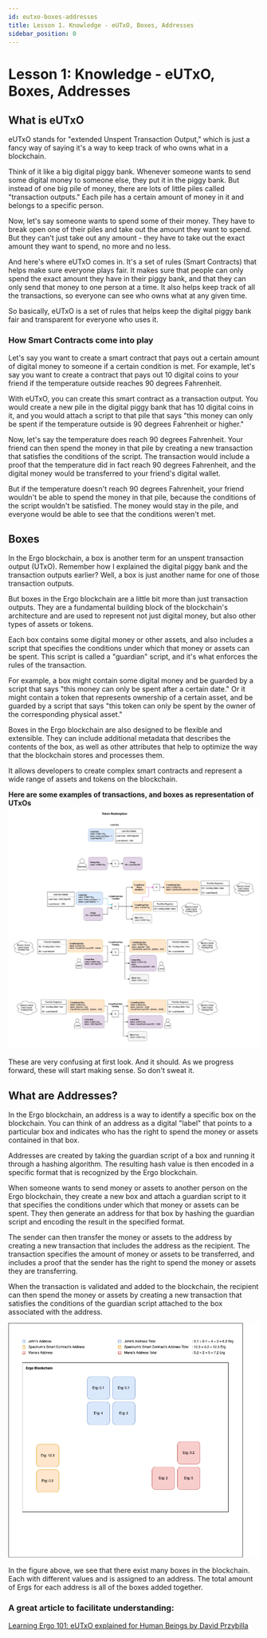 ```yaml
---
id: eutxo-boxes-addresses
title: Lesson 1. Knowledge - eUTxO, Boxes, Addresses
sidebar_position: 0
---
```


# Lesson 1: Knowledge - eUTxO, Boxes, Addresses

## What is eUTxO

eUTxO stands for "extended Unspent Transaction Output," which is just a fancy way of saying it's a way to keep track of who owns what in a blockchain.

Think of it like a big digital piggy bank. Whenever someone wants to send some digital money to someone else, they put it in the piggy bank. But instead of one big pile of money, there are lots of little piles called "transaction outputs." Each pile has a certain amount of money in it and belongs to a specific person.

Now, let's say someone wants to spend some of their money. They have to break open one of their piles and take out the amount they want to spend. But they can't just take out any amount - they have to take out the exact amount they want to spend, no more and no less.

And here's where eUTxO comes in. It's a set of rules (Smart Contracts) that helps make sure everyone plays fair. It makes sure that people can only spend the exact amount they have in their piggy bank, and that they can only send that money to one person at a time. It also helps keep track of all the transactions, so everyone can see who owns what at any given time.

So basically, eUTxO is a set of rules that helps keep the digital piggy bank fair and transparent for everyone who uses it.

### How Smart Contracts come into play

Let's say you want to create a smart contract that pays out a certain amount of digital money to someone if a certain condition is met. For example, let's say you want to create a contract that pays out 10 digital coins to your friend if the temperature outside reaches 90 degrees Fahrenheit.

With eUTxO, you can create this smart contract as a transaction output. You would create a new pile in the digital piggy bank that has 10 digital coins in it, and you would attach a script to that pile that says "this money can only be spent if the temperature outside is 90 degrees Fahrenheit or higher."

Now, let's say the temperature does reach 90 degrees Fahrenheit. Your friend can then spend the money in that pile by creating a new transaction that satisfies the conditions of the script. The transaction would include a proof that the temperature did in fact reach 90 degrees Fahrenheit, and the digital money would be transferred to your friend's digital wallet.

But if the temperature doesn't reach 90 degrees Fahrenheit, your friend wouldn't be able to spend the money in that pile, because the conditions of the script wouldn't be satisfied. The money would stay in the pile, and everyone would be able to see that the conditions weren't met.

## Boxes

In the Ergo blockchain, a box is another term for an unspent transaction output (UTxO). Remember how I explained the digital piggy bank and the transaction outputs earlier? Well, a box is just another name for one of those transaction outputs.

But boxes in the Ergo blockchain are a little bit more than just transaction outputs. They are a fundamental building block of the blockchain's architecture and are used to represent not just digital money, but also other types of assets or tokens.

Each box contains some digital money or other assets, and also includes a script that specifies the conditions under which that money or assets can be spent. This script is called a "guardian" script, and it's what enforces the rules of the transaction.

For example, a box might contain some digital money and be guarded by a script that says "this money can only be spent after a certain date." Or it might contain a token that represents ownership of a certain asset, and be guarded by a script that says "this token can only be spent by the owner of the corresponding physical asset."

Boxes in the Ergo blockchain are also designed to be flexible and extensible. They can include additional metadata that describes the contents of the box, as well as other attributes that help to optimize the way that the blockchain stores and processes them.

It allows developers to create complex smart contracts and represent a wide range of assets and tokens on the blockchain.

**Here are some examples of transactions, and boxes as representation of UTxOs**
![Exle's CrowdFund partial Txs](./assets/crowdfund-tx.jpg)

These are very confusing at first look. And it should. As we progress forward, these will start making sense. So don't sweat it.

## What are Addresses?

In the Ergo blockchain, an address is a way to identify a specific box on the blockchain. You can think of an address as a digital "label" that points to a particular box and indicates who has the right to spend the money or assets contained in that box.

Addresses are created by taking the guardian script of a box and running it through a hashing algorithm. The resulting hash value is then encoded in a specific format that is recognized by the Ergo blockchain.

When someone wants to send money or assets to another person on the Ergo blockchain, they create a new box and attach a guardian script to it that specifies the conditions under which that money or assets can be spent. They then generate an address for that box by hashing the guardian script and encoding the result in the specified format.

The sender can then transfer the money or assets to the address by creating a new transaction that includes the address as the recipient. The transaction specifies the amount of money or assets to be transferred, and includes a proof that the sender has the right to spend the money or assets they are transferring.

When the transaction is validated and added to the blockchain, the recipient can then spend the money or assets by creating a new transaction that satisfies the conditions of the guardian script attached to the box associated with the address.

![Example of Boxes at Addresses](./assets/ergo-address.png)

In the figure above, we see that there exist many boxes in the blockchain. Each with different values and is assigned to an address. The total amount of Ergs for each address is all of the boxes added together.

### A great article to facilitate understanding:

[Learning Ergo 101: eUTxO explained for Human Beings by David Przybilla](https://dav009.medium.com/learning-ergo-101-blockchain-paradigm-eutxo-c90b0274cf5e)
